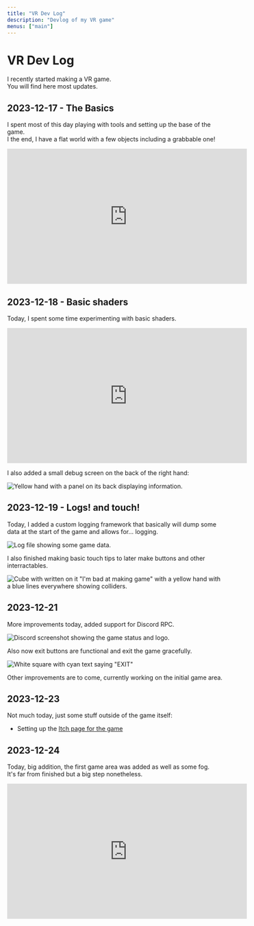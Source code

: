 ```yaml
---
title: "VR Dev Log"
description: "Devlog of my VR game"
menus: ["main"]
---
```


# VR Dev Log

I recently started making a VR game.  
You will find here most updates.

## 2023-12-17 - The Basics

I spent most of this day playing with tools and setting up the base of the game.  
I the end, I have a flat world with a few objects including a grabbable one!

<iframe title="2023-12-17 21-02-14 - Basic Movement + Grab test" width="560" height="315" src="https://v.j4.lc/videos/embed/a02eed15-44db-443a-9ba4-36ff6bdf27e1" frameborder="0" allowfullscreen="" sandbox="allow-same-origin allow-scripts allow-popups"></iframe>

## 2023-12-18 - Basic shaders

Today, I spent some time experimenting with basic shaders.

<iframe title="2023-12-18 02-08-43 - Basic Shaders test" width="560" height="315" src="https://v.j4.lc/videos/embed/e36e60f2-221d-4e45-aeda-ddf06401d4cb" frameborder="0" allowfullscreen="" sandbox="allow-same-origin allow-scripts allow-popups"></iframe>

I also added a small debug screen on the back of the right hand:

![Yellow hand with a panel on its back displaying information.](https://i.j4.lc/ShareX/2023/12/Godot_v4.2.1-stable_mono_win64_t7B0O05Q5L.png)

## 2023-12-19 - Logs! and touch!

Today, I added a custom logging framework that basically will dump some data at the start of the game and allows for... logging.

![Log file showing some game data.](https://i.j4.lc/ShareX/2023/12/Code_XnY2T70mAu.png)

I also finished making basic touch tips to later make buttons and other interractables.

![Cube with written on it "I'm bad at making game" with a yellow hand with a blue lines everywhere showing colliders.](https://i.j4.lc/ShareX/2023/12/Godot_v4.2.1-stable_mono_win64_QDMgN03jZB.png)


## 2023-12-21

More improvements today, added support for Discord RPC.

![Discord screenshot showing the game status and logo.](https://i.j4.lc/ShareX/2023/12/Discord_NfjHxKQ1VX.png)

Also now exit buttons are functional and exit the game gracefully.

![White square with cyan text saying "EXIT"](https://i.j4.lc/ShareX/2023/12/Godot_v4.2.1-stable_mono_win64_vGY5VcjHYi.png)

Other improvements are to come, currently working on the initial game area.

## 2023-12-23

Not much today, just some stuff outside of the game itself:

- Setting up the [Itch page for the game](https://j4lc.itch.io/udwxr)

## 2023-12-24

Today, big addition, the first game area was added as well as some fog.  
It's far from finished but a big step nonetheless.

<iframe title="2023-12-24 12-53-11" width="560" height="315" src="https://v.j4.lc/videos/embed/0bdd9af9-60f4-4b5c-856f-73d216c112de" frameborder="0" allowfullscreen="" sandbox="allow-same-origin allow-scripts allow-popups"></iframe>
